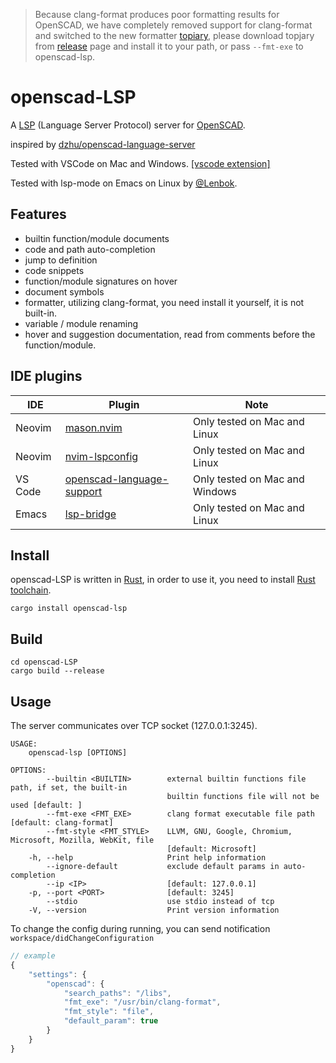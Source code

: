 >Because clang-format produces poor formatting results for OpenSCAD, we have completely removed support for clang-format and switched to the new formatter [topiary](https://github.com/tweag/topiary), please download topjary from [release](https://github.com/Leathong/openscad-LSP/releases) page and install it to your path, or pass `--fmt-exe` to openscad-lsp.

openscad-LSP
========================

A [LSP](https://microsoft.github.io/language-server-protocol/) (Language Server Protocol) 
server for [OpenSCAD](https://openscad.org). 

inspired by [dzhu/openscad-language-server](https://github.com/dzhu/openscad-language-server)

Tested with VSCode on Mac and Windows. [[vscode extension]](https://github.com/Leathong/openscad-support-vscode)

Tested with lsp-mode on Emacs on Linux by [@Lenbok](https://github.com/Lenbok).

Features
--------

-   builtin function/module documents
-   code and path auto-completion
-   jump to definition
-   code snippets
-   function/module signatures on hover
-   document symbols
-   formatter, utilizing clang-format, you need install it yourself, it is not built-in.
-   variable / module renaming
-   hover and suggestion documentation, read from comments before the function/module.</br>


IDE plugins
--------

| IDE | Plugin | Note  |
| --- | ------ | ----- |
| Neovim  | [mason.nvim](https://github.com/williamboman/mason.nvim)    | Only tested on Mac and Linux     |
| Neovim  | [nvim-lspconfig](https://github.com/neovim/nvim-lspconfig)  | Only tested on Mac and Linux     |
| VS Code | [openscad-language-support](https://github.com/Leathong/openscad-support-vscode)  | Only tested on Mac and Windows   |
| Emacs   | [lsp-bridge](https://github.com/manateelazycat/lsp-bridge)  | Only tested on Mac and Linux   |


Install
------------

openscad-LSP is written in [Rust](https://rust-lang.org), in order to use it, you need to
install [Rust toolchain](https://www.rust-lang.org/learn/get-started).

``` {.sh}
cargo install openscad-lsp
```

Build
------------

``` {.sh}
cd openscad-LSP
cargo build --release
```

Usage
-----

The server communicates over TCP socket (127.0.0.1:3245).

```
USAGE:
    openscad-lsp [OPTIONS]

OPTIONS:
        --builtin <BUILTIN>        external builtin functions file path, if set, the built-in
                                   builtin functions file will not be used [default: ]
        --fmt-exe <FMT_EXE>        clang format executable file path [default: clang-format]
        --fmt-style <FMT_STYLE>    LLVM, GNU, Google, Chromium, Microsoft, Mozilla, WebKit, file
                                   [default: Microsoft]
    -h, --help                     Print help information
        --ignore-default           exclude default params in auto-completion
        --ip <IP>                  [default: 127.0.0.1]
    -p, --port <PORT>              [default: 3245]
        --stdio                    use stdio instead of tcp
    -V, --version                  Print version information
```

To change the config during running, you can send notification `workspace/didChangeConfiguration` 

```js
// example
{
    "settings": {
        "openscad": {
            "search_paths": "/libs",
            "fmt_exe": "/usr/bin/clang-format",
            "fmt_style": "file",
            "default_param": true
        }
    }
}
```
